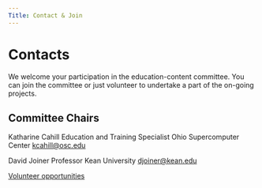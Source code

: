 ```yaml
---
Title: Contact & Join
---
```


# Contacts 

We welcome your participation in the education-content committee.  You can join the committee or just volunteer to undertake a part of the on-going projects.

## Committee Chairs

Katharine Cahill
Education and Training Specialist
Ohio Supercomputer Center
kcahill@osc.edu

David Joiner
Professor
Kean University
djoiner@kean.edu

[Volunteer opportunities](../activity/)
